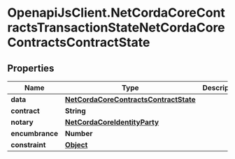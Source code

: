 # OpenapiJsClient.NetCordaCoreContractsTransactionStateNetCordaCoreContractsContractState

## Properties

Name | Type | Description | Notes
------------ | ------------- | ------------- | -------------
**data** | [**NetCordaCoreContractsContractState**](NetCordaCoreContractsContractState.md) |  | [optional] 
**contract** | **String** |  | 
**notary** | [**NetCordaCoreIdentityParty**](NetCordaCoreIdentityParty.md) |  | [optional] 
**encumbrance** | **Number** |  | [optional] 
**constraint** | [**Object**](.md) |  | [optional] 


